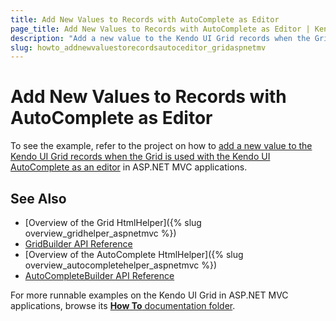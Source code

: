```yaml
---
title: Add New Values to Records with AutoComplete as Editor
page_title: Add New Values to Records with AutoComplete as Editor | Kendo UI Grid HtmlHelper
description: "Add a new value to the Kendo UI Grid records when the Grid is used with the Kendo UI AutoComplete as an editor in ASP.NET MVC applications."
slug: howto_addnewvaluestorecordsautoceditor_gridaspnetmv
---
```


# Add New Values to Records with AutoComplete as Editor

To see the example, refer to the project on how to [add a new value to the Kendo UI Grid records when the Grid is used with the Kendo UI AutoComplete as an editor](https://github.com/telerik/ui-for-aspnet-mvc-examples/tree/master/grid/autocomplete-editor-allow-setting-new-values) in ASP.NET MVC applications.

## See Also

* [Overview of the Grid HtmlHelper]({% slug overview_gridhelper_aspnetmvc %})
* [GridBuilder API Reference](/api/Kendo.Mvc.UI.Fluent/GridBuilder)
* [Overview of the AutoComplete HtmlHelper]({% slug overview_autocompletehelper_aspnetmvc %})
* [AutoCompleteBuilder API Reference](/api/Kendo.Mvc.UI.Fluent/AutoCompleteBuilder)

For more runnable examples on the Kendo UI Grid in ASP.NET MVC applications, browse its [**How To** documentation folder](/helpers/grid/how-to/Appearance/).
